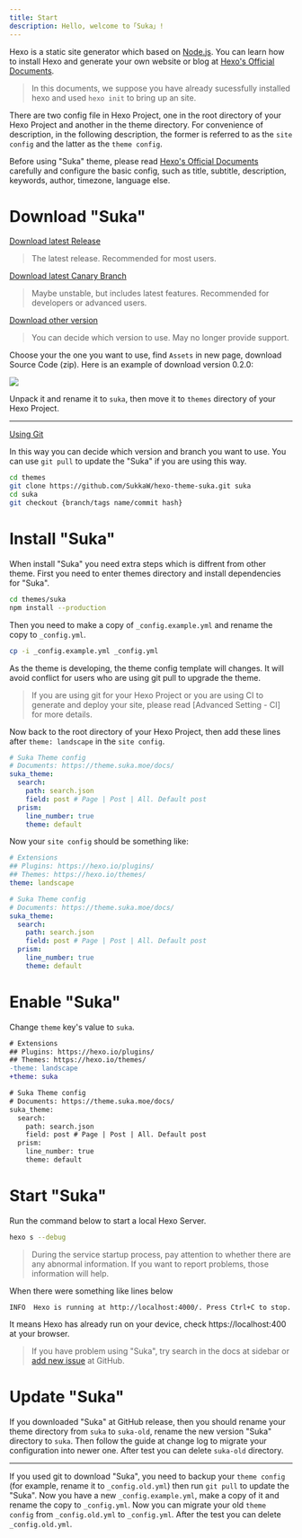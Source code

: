 ```yaml
---
title: Start
description: Hello, welcome to「Suka」!
---
```


Hexo is a static site generator which based on [Node.js](https://nodejs.org). You can learn how to install Hexo and generate your own website or blog at [Hexo's Official Documents](https://hexo.io/docs).

> In this documents, we suppose you have already sucessfully installed hexo and used `hexo init` to bring up an site.

There are two config file in Hexo Project, one in the root directory of your Hexo Project and another in the theme directory. For convenience of description, in the following description, the former is referred to as the `site config` and the latter as the `theme config`.

Before using "Suka" theme, please read [Hexo's Official Documents](https://hexo.io/docs) carefully and configure the basic config, such as title, subtitle, description, keywords, author, timezone, language else.

# Download "Suka"

[Download latest Release](https://github.com/SukkaW/hexo-theme-suka/releases/latest)

> The latest release. Recommended for most users.

[Download latest Canary Branch](https://github.com/SukkaW/hexo-theme-suka/archive/canary.zip)

> Maybe unstable, but includes latest features. Recommended for developers or advanced users.

[Download other version](https://github.com/SukkaW/hexo-theme-suka/releases)

> You can decide which version to use. May no longer provide support.

Choose your the one you want to use, find `Assets` in new page, download Source Code (zip).
Here is an example of download version 0.2.0:

![](/docs/assets/img/download-suka.png)

Unpack it and rename it to `suka`, then move it to `themes` directory of your Hexo Project.

----

[Using Git](https://github.com/SukkaW/hexo-theme-suka)

In this way you can decide which version and branch you want to use. You can use `git pull` to update the "Suka" if you are using this way.

```bash
cd themes
git clone https://github.com/SukkaW/hexo-theme-suka.git suka
cd suka
git checkout {branch/tags name/commit hash}
```

# Install "Suka"

When install "Suka" you need extra steps which is diffrent from other theme. First you need to enter themes directory and install dependencies for "Suka".

```bash
cd themes/suka
npm install --production
```

Then you need to make a copy of `_config.example.yml` and rename the copy to `_config.yml`.

```bash
cp -i _config.example.yml _config.yml
```

As the theme is developing, the theme config template will changes. It will avoid conflict for users who are using git pull to upgrade the theme.

> If you are using git for your Hexo Project or you are using CI to generate and deploy your site, please read [Advanced Setting - CI] for more details.

Now back to the root directory of your Hexo Project, then add these lines after `theme: landscape` in the `site config`.

```yaml
# Suka Theme config
# Documents: https://theme.suka.moe/docs/
suka_theme:
  search:
    path: search.json
    field: post # Page | Post | All. Default post
  prism:
    line_number: true
    theme: default
```

Now your `site config` should be something like:

```yaml
# Extensions
## Plugins: https://hexo.io/plugins/
## Themes: https://hexo.io/themes/
theme: landscape

# Suka Theme config
# Documents: https://theme.suka.moe/docs/
suka_theme:
  search:
    path: search.json
    field: post # Page | Post | All. Default post
  prism:
    line_number: true
    theme: default
```

# Enable "Suka"

Change `theme` key's value to `suka`.

```diff
# Extensions
## Plugins: https://hexo.io/plugins/
## Themes: https://hexo.io/themes/
-theme: landscape
+theme: suka

# Suka Theme config
# Documents: https://theme.suka.moe/docs/
suka_theme:
  search:
    path: search.json
    field: post # Page | Post | All. Default post
  prism:
    line_number: true
    theme: default
```

# Start "Suka"

Run the command below to start a local Hexo Server.

```bash
hexo s --debug
```

> During the service startup process, pay attention to whether there are any abnormal information. If you want to report problems, those information will help.

When there were something like lines below

```
INFO  Hexo is running at http://localhost:4000/. Press Ctrl+C to stop.
```

It means Hexo has already run on your device, check https://localhost:400 at your browser.

> If you have problem using "Suka", try search in the docs at sidebar or [add new issue](https://github.com/SukkaW/hexo-theme-suka/issues/new) at GitHub.

# Update "Suka"

If you downloaded "Suka" at GitHub release, then you should rename your theme directory from `suka` to `suka-old`, rename the new version "Suka" directory to `suka`. Then follow the guide at change log to migrate your configuration into newer one. After test you can delete `suka-old` directory.

---

If you used git to download "Suka", you need to backup your `theme config` (for example, rename it to `_config.old.yml`) then run `git pull` to update the "Suka". Now you have a new `_config.example.yml`, make a copy of it and rename the copy to `_config.yml`. Now you can migrate your old `theme config` from `_config.old.yml` to `_config.yml`. After the test you can delete `_config.old.yml`.

